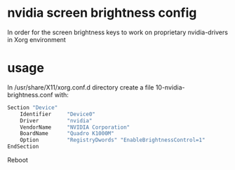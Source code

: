# nvidia screen brightness config

In order for the screen brightness keys to work on proprietary nvidia-drivers in Xorg environment

# usage

In /usr/share/X11/xorg.conf.d directory
create a file
10-nvidia-brightness.conf
with:
```bash
Section "Device"
    Identifier     "Device0"
    Driver         "nvidia"
    VendorName     "NVIDIA Corporation"
    BoardName      "Quadro K1000M"
    Option         "RegistryDwords" "EnableBrightnessControl=1"
EndSection
```
Reboot
